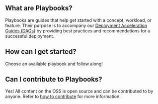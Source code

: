 ## What are Playbooks?

Playbooks are guides that help get started with a concept, workload, or feature.  Their purpose is to accompany our [Deployment Acceleration Guides (DAGs)](https://microsoft.github.io/ComplianceCxE/dag/) by providing best practices and recommendations for a successful deployment.

## How can I get started?

Choose an available playbook and follow along!

## Can I contribute to Playbooks?

Yes! All content on the OSS is open source and can be contributed to by anyone. Refer to [how to contribute](https://microsoft.github.io/ComplianceCxE/how-to-contribute/) for more information.